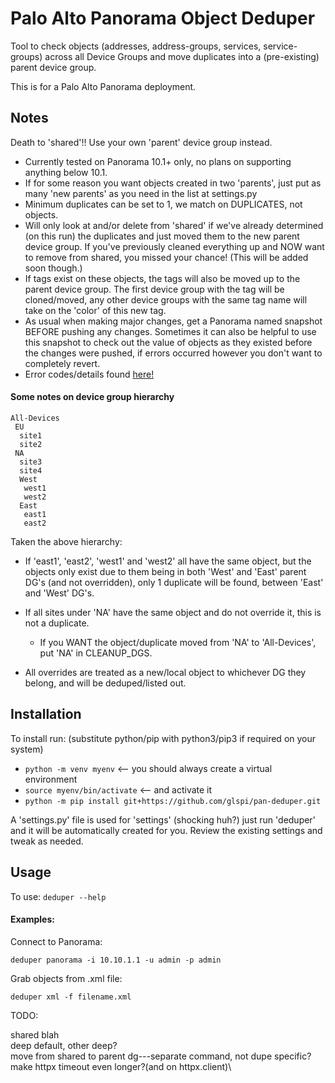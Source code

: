 Palo Alto Panorama Object Deduper
===========
Tool to check objects (addresses, address-groups, services, service-groups) across all Device Groups
and move duplicates into a (pre-existing) parent device group.

This is for a Palo Alto Panorama deployment.

## Notes
Death to 'shared'!! Use your own 'parent' device group instead.

- Currently tested on Panorama 10.1+ only, no plans on supporting anything below 10.1.
- If for some reason you want objects created in two 'parents', just put as many 'new parents' as you need
  in the list at settings.py 
- Minimum duplicates can be set to 1, we match on DUPLICATES, not objects.
- Will only look at and/or delete from 'shared' if we've already determined (on this run) the duplicates
  and just moved them to the new parent device group. If you've previously cleaned everything up and NOW want
  to remove from shared, you missed your chance! (This will be added soon though.)
- If tags exist on these objects, the tags will also be moved up to the parent device group. The first
  device group with the tag will be cloned/moved, any other device groups with the same tag name will take on
  the 'color' of this new tag.
- As usual when making major changes, get a Panorama named snapshot BEFORE pushing any changes. Sometimes it 
  can also be helpful to use this snapshot to check out the value of objects as they existed before the 
  changes were pushed, if errors occurred however you don't want to completely revert.
- Error codes/details found [here!](./errors.md)




#### Some notes on device group hierarchy 

```commandline
All-Devices
 EU
  site1
  site2
 NA
  site3
  site4
  West
   west1
   west2
  East
   east1
   east2
```
Taken the above hierarchy:
* If 'east1', 'east2', 'west1' and 'west2' all have the same object, but the objects only exist due to them being in
both 'West' and 'East' parent DG's (and not overridden), only 1 duplicate will be found, between 'East' and 'West' DG's.

* If all sites under 'NA' have the same object and do not override it, this is not a duplicate.
  - If you WANT the object/duplicate moved from 'NA' to 'All-Devices', put 'NA' in CLEANUP_DGS.

* All overrides are treated as a new/local object to whichever DG they belong, and will be deduped/listed out.


## Installation
To install run:
(substitute python/pip with python3/pip3 if required on your system)

- `python -m venv myenv` <-- you should always create a virtual environment
- `source myenv/bin/activate` <-- and activate it
- `python -m pip install git+https://github.com/glspi/pan-deduper.git`

A 'settings.py' file is used for 'settings' (shocking huh?)
just run 'deduper' and it will be automatically created for you. Review the existing
settings and tweak as needed.

## Usage
To use:
`deduper --help`

#### Examples:
Connect to Panorama:

`deduper panorama -i 10.10.1.1 -u admin -p admin`

Grab objects from .xml file:

`deduper xml -f filename.xml`

TODO:

shared blah\
deep default, other deep?\
move from shared to parent dg---separate command, not dupe specific?\
make httpx timeout even longer?(and on httpx.client)\


